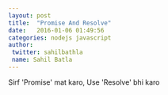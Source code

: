 ```yaml
---
layout: post
title:  "Promise And Resolve"
date:   2016-01-06 01:49:56
categories: nodejs javascript
author:
 twitter: sahilbathla
 name: Sahil Batla
---
```


Sirf 'Promise' mat karo, Use 'Resolve' bhi karo